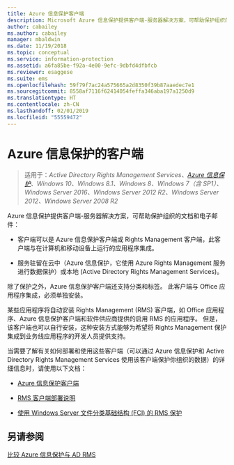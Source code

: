 ```yaml
---
title: Azure 信息保护客户端
description: Microsoft Azure 信息保护提供客户端-服务器解决方案，可帮助保护组织的数据。 客户端（Azure 信息保护客户端或 Rights Management 客户端）与在计算机和移动设备上运行的应用程序集成。
author: cabailey
ms.author: cabailey
manager: mbaldwin
ms.date: 11/19/2018
ms.topic: conceptual
ms.service: information-protection
ms.assetid: a6fa85be-f92a-4e00-9efc-9dbfd4dfbfcb
ms.reviewer: esaggese
ms.suite: ems
ms.openlocfilehash: 59f79f7ac24a575665a2d8350f39b87aaedec7e1
ms.sourcegitcommit: 8558af7116f62414054feffa346aba197a1250d9
ms.translationtype: HT
ms.contentlocale: zh-CN
ms.lasthandoff: 02/01/2019
ms.locfileid: "55559472"
---
```

# <a name="the-client-side-of-azure-information-protection"></a>Azure 信息保护的客户端

>适用于：*Active Directory Rights Management Services、[Azure 信息保护](https://azure.microsoft.com/pricing/details/information-protection)、Windows 10、Windows 8.1、Windows 8、Windows 7（含 SP1）、Windows Server 2016、Windows Server 2012 R2、Windows Server 2012、Windows Server 2008 R2*

Azure 信息保护提供客户端-服务器解决方案，可帮助保护组织的文档和电子邮件：

- 客户端可以是 Azure 信息保护客户端或 Rights Management 客户端，此客户端与在计算机和移动设备上运行的应用程序集成。 

- 服务驻留在云中（Azure 信息保护，它使用 Azure Rights Management 服务进行数据保护）或本地 (Active Directory Rights Management Services)。 

除了保护之外，Azure 信息保护客户端还支持分类和标签。 此客户端与 Office 应用程序集成，必须单独安装。

某些应用程序将自动安装 Rights Management (RMS) 客户端，如 Office 应用程序、Azure 信息保护客户端和软件供应商提供的启用 RMS 的应用程序。 但是，该客户端也可以自行安装，这种安装方式能够为希望将 Rights Management 保护集成到业务线应用程序的开发人员提供支持。

当需要了解有关如何部署和使用这些客户端（可以通过 Azure 信息保护和 Active Directory Rights Management Services 使用该客户端保护你组织的数据）的详细信息时，请使用以下文档：

- [Azure 信息保护客户端](AIP-client.md)

- [RMS 客户端部署说明](client-deployment-notes.md)

- [使用 Windows Server 文件分类基础结构 (FCI) 的 RMS 保护](configure-fci.md)


## <a name="see-also"></a>另请参阅
[比较 Azure 信息保护与 AD RMS](../compare-on-premise.md)
